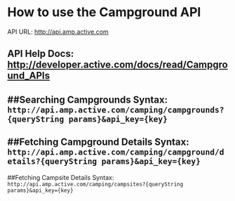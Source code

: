 # How to use the Campground API

API URL: http://api.amp.active.com

API Help Docs: http://developer.active.com/docs/read/Campground_APIs
---
##Searching Campgrounds
Syntax: `http://api.amp.active.com/camping/campgrounds?{queryString params}&api_key={key}`
---
##Fetching Campground Details
Syntax: `http://api.amp.active.com/camping/campground/details?{queryString params}&api_key={key}`
---
##Fetching Campsite Details
Syntax: `http://api.amp.active.com/camping/campsites?{queryString params}&api_key={key}`
